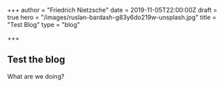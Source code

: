 +++
author = "Friedrich Nietzsche"
date = 2019-11-05T22:00:00Z
draft = true
hero = "/images/ruslan-bardash-g83y6do219w-unsplash.jpg"
title = "Test Blog"
type = "blog"

+++
## Test the blog

What are we doing?